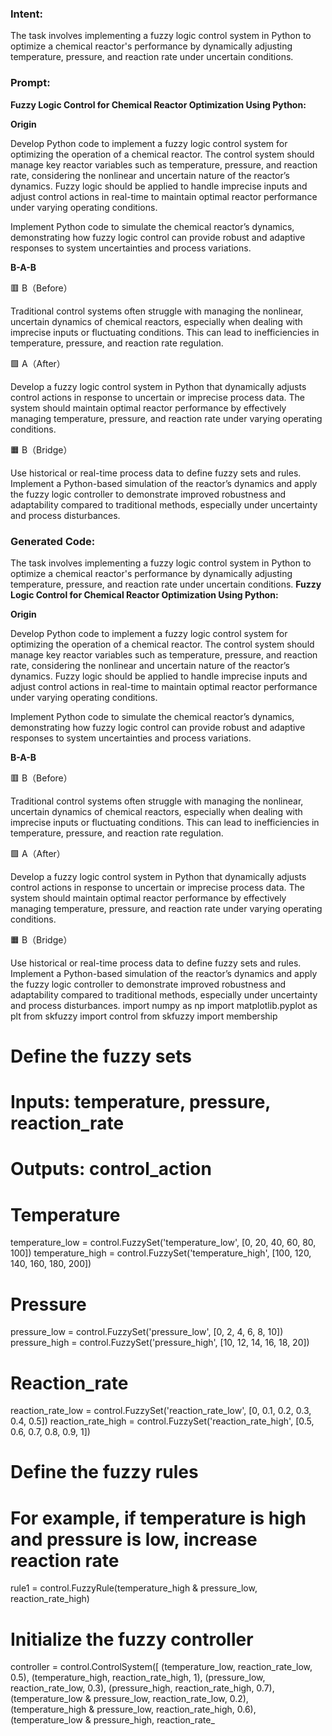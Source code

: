 ### Intent:
The task involves implementing a fuzzy logic control system in Python to optimize a chemical reactor's performance by dynamically adjusting temperature, pressure, and reaction rate under uncertain conditions.

### Prompt:
**Fuzzy Logic Control for Chemical Reactor Optimization Using Python:**

**Origin**

Develop Python code to implement a fuzzy logic control system for optimizing the operation of a chemical reactor. The control system should manage key reactor variables such as temperature, pressure, and reaction rate, considering the nonlinear and uncertain nature of the reactor’s dynamics. Fuzzy logic should be applied to handle imprecise inputs and adjust control actions in real-time to maintain optimal reactor performance under varying operating conditions.

Implement Python code to simulate the chemical reactor’s dynamics, demonstrating how fuzzy logic control can provide robust and adaptive responses to system uncertainties and process variations.

**B-A-B**

🟥 B（Before）

Traditional control systems often struggle with managing the nonlinear, uncertain dynamics of chemical reactors, especially when dealing with imprecise inputs or fluctuating conditions. This can lead to inefficiencies in temperature, pressure, and reaction rate regulation.

🟩 A（After）

Develop a fuzzy logic control system in Python that dynamically adjusts control actions in response to uncertain or imprecise process data. The system should maintain optimal reactor performance by effectively managing temperature, pressure, and reaction rate under varying operating conditions.

🟧 B（Bridge）

Use historical or real-time process data to define fuzzy sets and rules. Implement a Python-based simulation of the reactor’s dynamics and apply the fuzzy logic controller to demonstrate improved robustness and adaptability compared to traditional methods, especially under uncertainty and process disturbances.

### Generated Code:
The task involves implementing a fuzzy logic control system in Python to optimize a chemical reactor's performance by dynamically adjusting temperature, pressure, and reaction rate under uncertain conditions.
**Fuzzy Logic Control for Chemical Reactor Optimization Using Python:**

**Origin**

Develop Python code to implement a fuzzy logic control system for optimizing the operation of a chemical reactor. The control system should manage key reactor variables such as temperature, pressure, and reaction rate, considering the nonlinear and uncertain nature of the reactor’s dynamics. Fuzzy logic should be applied to handle imprecise inputs and adjust control actions in real-time to maintain optimal reactor performance under varying operating conditions.

Implement Python code to simulate the chemical reactor’s dynamics, demonstrating how fuzzy logic control can provide robust and adaptive responses to system uncertainties and process variations.

**B-A-B**

🟥 B（Before）

Traditional control systems often struggle with managing the nonlinear, uncertain dynamics of chemical reactors, especially when dealing with imprecise inputs or fluctuating conditions. This can lead to inefficiencies in temperature, pressure, and reaction rate regulation.

🟩 A（After）

Develop a fuzzy logic control system in Python that dynamically adjusts control actions in response to uncertain or imprecise process data. The system should maintain optimal reactor performance by effectively managing temperature, pressure, and reaction rate under varying operating conditions.

🟧 B（Bridge）

Use historical or real-time process data to define fuzzy sets and rules. Implement a Python-based simulation of the reactor’s dynamics and apply the fuzzy logic controller to demonstrate improved robustness and adaptability compared to traditional methods, especially under uncertainty and process disturbances.
import numpy as np
import matplotlib.pyplot as plt
from skfuzzy import control
from skfuzzy import membership

# Define the fuzzy sets
# Inputs: temperature, pressure, reaction_rate
# Outputs: control_action

# Temperature
temperature_low = control.FuzzySet('temperature_low', [0, 20, 40, 60, 80, 100])
temperature_high = control.FuzzySet('temperature_high', [100, 120, 140, 160, 180, 200])

# Pressure
pressure_low = control.FuzzySet('pressure_low', [0, 2, 4, 6, 8, 10])
pressure_high = control.FuzzySet('pressure_high', [10, 12, 14, 16, 18, 20])

# Reaction_rate
reaction_rate_low = control.FuzzySet('reaction_rate_low', [0, 0.1, 0.2, 0.3, 0.4, 0.5])
reaction_rate_high = control.FuzzySet('reaction_rate_high', [0.5, 0.6, 0.7, 0.8, 0.9, 1])

# Define the fuzzy rules
# For example, if temperature is high and pressure is low, increase reaction rate
rule1 = control.FuzzyRule(temperature_high & pressure_low, reaction_rate_high)

# Initialize the fuzzy controller
controller = control.ControlSystem([
    (temperature_low, reaction_rate_low, 0.5),
    (temperature_high, reaction_rate_high, 1),
    (pressure_low, reaction_rate_low, 0.3),
    (pressure_high, reaction_rate_high, 0.7),
    (temperature_low & pressure_low, reaction_rate_low, 0.2),
    (temperature_high & pressure_low, reaction_rate_high, 0.6),
    (temperature_low & pressure_high, reaction_rate_
